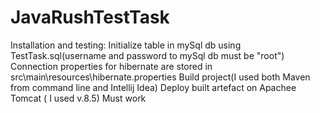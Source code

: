 # JavaRushTestTask
Installation and testing:
Initialize table in mySql db using TestTask.sql(username and password to mySql db must be "root")
Connection properties for hibernate are stored in src\main\resources\hibernate.properties
Build project(I used both Maven from command line and Intellij Idea) 
Deploy built artefact on Apachee Tomcat ( I used v.8.5)
Must work
